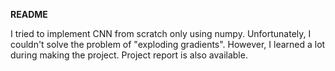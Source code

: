 **README**

I tried to implement CNN from scratch only using numpy. Unfortunately, I couldn't solve the problem of "exploding gradients". However, I learned a lot during making the project. Project report is also available.

